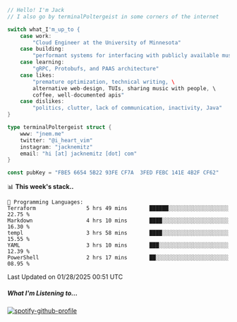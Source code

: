```go
// Hello! I'm Jack
// I also go by terminalPoltergeist in some corners of the internet

switch what_I'm_up_to {
    case work:
        "Cloud Engineer at the University of Minnesota"
    case building:
        "performant systems for interfacing with publicly available music datasets"
    case learning:
        "gRPC, Protobufs, and PAAS architecture"
    case likes:
        "premature optimization, technical writing, \
        alternative web-design, TUIs, sharing music with people, \
        coffee, well-documented apis"
    case dislikes:
        "politics, clutter, lack of communication, inactivity, Java"
}

type terminalPoltergeist struct {
    www: "jnem.me"
    twitter: "@i_heart_vim"
    instagram: "jacknemitz"
    email: "hi [at] jacknemitz [dot] com"
}

const pubKey = "FBE5 6654 5B22 93FE CF7A  3FED FEBC 141E 4B2F CF62"
```

<!--START_SECTION:waka-->
📊 **This week's stack..** 

```text
💬 Programming Languages: 
Terraform                5 hrs 49 mins       ██████░░░░░░░░░░░░░░░░░░░   22.75 % 
Markdown                 4 hrs 10 mins       ████░░░░░░░░░░░░░░░░░░░░░   16.30 % 
templ                    3 hrs 58 mins       ████░░░░░░░░░░░░░░░░░░░░░   15.55 % 
YAML                     3 hrs 10 mins       ███░░░░░░░░░░░░░░░░░░░░░░   12.39 % 
PowerShell               2 hrs 17 mins       ██░░░░░░░░░░░░░░░░░░░░░░░   08.95 % 
```


 Last Updated on 01/28/2025 00:51 UTC
<!--END_SECTION:waka-->

##### What I'm Listening to...

[![spotify-github-profile](https://jnem.me/listening-item?maxAge=2592000)](https://jnem.me/listening)
